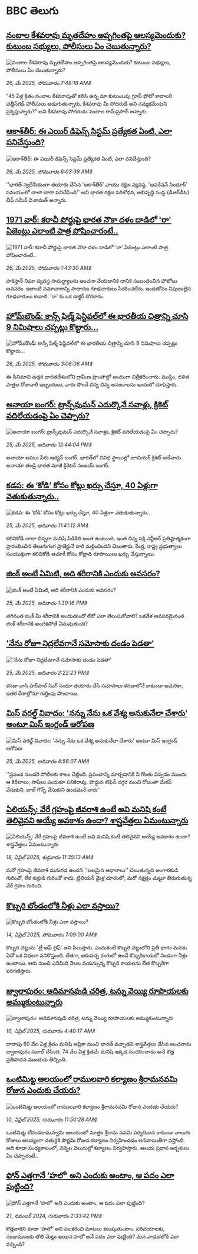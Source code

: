 # BBC తెలుగు## [నంబాల కేశవరావు మృతదేహం అప్పగింతపై ఆలస్యమెందుకు? కుటుంబ సభ్యులు, పోలీసులు ఏం చెబుతున్నారు?](https://www.bbc.com/telugu/articles/c5y6524d001o?at_campaign=githubrss)![నంబాల కేశవరావు మృతదేహం అప్పగింతపై ఆలస్యమెందుకు? కుటుంబ సభ్యులు, పోలీసులు ఏం చెబుతున్నారు?](https://ichef.bbci.co.uk/ace/standard/240/cpsprodpb/2f42/live/257cd4e0-3a09-11f0-8947-7d6241f9fce9.jpg)_26, మే 2025, సోమవారం 7:48:18 AMకి_"45 ఏళ్ల క్రితం నంబాల కేశవరావుతో కలిసి ఉన్న మా కుటుంబపు గ్రూప్ ఫోటో కావాలని ఛత్తీస్‌గఢ్ పోలీసులు అడుగుతున్నారు. కేశవరావు మీ సోదరుడే అని నమ్మకమేంటని ప్రశ్నిస్తున్నారు?" అని కేశవరావు సోదరుడు నంబాల రామ్‌ప్రసాద్ అన్నారు.## [ఆకాశ్‌తీర్: ఈ ఎయిర్ డిఫెన్స్ సిస్టమ్ ప్రత్యేకత ఏంటి, ఎలా పనిచేస్తుంది?](https://www.bbc.com/telugu/articles/c89pdgxde2wo?at_campaign=githubrss)![ఆకాశ్‌తీర్: ఈ ఎయిర్ డిఫెన్స్ సిస్టమ్ ప్రత్యేకత ఏంటి, ఎలా పనిచేస్తుంది?](https://ichef.bbci.co.uk/ace/standard/240/cpsprodpb/9a5b/live/4935d1c0-39f5-11f0-b161-2dd25c3e408d.png)_26, మే 2025, సోమవారం 6:03:39 AMకి_''భారత్ స్వదేశీయంగా తయారు చేసిన 'ఆకాశ్‌తీర్' వాయు రక్షణ వ్యవస్థ, 'ఆపరేషన్ సిందూర్' సమయంలో చాలా బాగా పనిచేసింది'' అని భారత రక్షణ పరిశోధన, అభివృద్ధి సంస్థ (డీఆర్‌డీఓ) చీఫ్ సమీర్ వి.కామత్ అన్నారు.## [1971 వార్: కరాచీ పోర్టుపై భారత నౌకా దళం దాడిలో 'రా' ఏజెంట్లు ఎలాంటి పాత్ర పోషించారంటే..](https://www.bbc.com/telugu/articles/cpqe52r1491o?at_campaign=githubrss)![1971 వార్: కరాచీ పోర్టుపై భారత నౌకా దళం దాడిలో 'రా' ఏజెంట్లు ఎలాంటి పాత్ర పోషించారంటే..](https://ichef.bbci.co.uk/ace/standard/240/cpsprodpb/1b78/live/ebfd1890-398d-11f0-8519-3b5a01ebe413.jpg)_26, మే 2025, సోమవారం 1:43:30 AMకి_పాకిస్తాన్ నిఘా వ్యవస్థ సామర్థ్యాలను అంచనా వేయడానికి దానికి సంబంధించిన ఫోటోలు అవసరం. ఇలాంటి సమాచారాన్ని సాధారణ గూఢచారులు సేకరించలేరు. ఇందుకోసం నిపుణులైన గూఢచారులు కావాలి. ‘రా’ కు ఒక డాక్టర్ దొరికారు.## [హోమ్‌బౌండ్: కాన్స్‌ ఫిల్మ్‌ ఫెస్టివల్‌లో ఈ భారతీయ చిత్రాన్ని చూసి 9 నిమిషాలు చప్పట్లు కొట్టారు...](https://www.bbc.com/telugu/articles/cx27nxl783no?at_campaign=githubrss)![హోమ్‌బౌండ్: కాన్స్‌ ఫిల్మ్‌ ఫెస్టివల్‌లో ఈ భారతీయ చిత్రాన్ని చూసి 9 నిమిషాలు చప్పట్లు కొట్టారు...](https://ichef.bbci.co.uk/ace/standard/240/cpsprodpb/d7ef/live/7b936480-39e0-11f0-8519-3b5a01ebe413.jpg)_26, మే 2025, సోమవారం 3:06:06 AMకి_ఈ సినిమాని ఉత్తర భారతదేశంలోని గ్రామీణ ప్రాంతాల్లో అందంగా చిత్రీకరించారు. ముస్లిం, దళిత పాత్రల రోజువారీ ఇబ్బందులు, వారు పొందే చిన్న చిన్న ఆనందాలను ఇందులో చూపిస్తారు.## [అనాయా బంగర్: ట్రాన్స్‌వుమన్ ఎదుర్కొనే సవాళ్లు, క్రికెట్ వదిలేయడంపై ఏం చెప్పారు?](https://www.bbc.com/telugu/articles/crljze1g6d1o?at_campaign=githubrss)![అనాయా బంగర్: ట్రాన్స్‌వుమన్ ఎదుర్కొనే సవాళ్లు, క్రికెట్ వదిలేయడంపై ఏం చెప్పారు?](https://ichef.bbci.co.uk/ace/standard/240/cpsprodpb/f0ec/live/4a0295f0-38a8-11f0-96c3-cf669419a2b0.jpg)_25, మే 2025, ఆదివారం 12:44:04 PMకి_అనాయా అసలు పేరు ఆర్యన్ బంగర్‌. భారత్‌లో వివిధ స్థాయిల్లో జూనియర్ క్రికెట్ ఆడేవారు. అనాయా తండ్రి భారత మాజీ క్రికెటర్ సంజయ్ బంగర్.## [కడప: ఈ ‘కోడి’ కోసం కోట్లు ఖర్చు చేస్తూ, 40 ఏళ్లుగా వెతుకుతున్నారు..](https://www.bbc.com/telugu/articles/czr8p7mekppo?at_campaign=githubrss)![కడప: ఈ ‘కోడి’ కోసం కోట్లు ఖర్చు చేస్తూ, 40 ఏళ్లుగా వెతుకుతున్నారు..](https://ichef.bbci.co.uk/ace/standard/240/cpsprodpb/0152/live/c80c2d50-3955-11f0-bd73-bb24e945ee59.jpg)_25, మే 2025, ఆదివారం 11:41:12 AMకి_కలివికోడి చాలా చిన్నగా మనిషి పిడికిలి అంత ఉంటుంది. ఇంత చిన్న పక్షి ఎన్టీఆర్ ప్రతిష్టాత్మకంగా ప్రారంభించిన తెలుగుగంగ ప్రాజెక్టునే దారి మళ్లించిందని చెబుతారు. కేంద్ర, రాష్ట్ర ప్రభుత్వాలు సంయుక్తంగా కలివికోడి ఆచూకీ కోసం కోట్లాది రూపాయిలు ఖర్చు చేస్తున్నాయి.## [జింక్ అంటే ఏమిటి, అది శరీరానికి ఎందుకు అవసరం?](https://www.bbc.com/telugu/articles/cm268lr4e55o?at_campaign=githubrss)![జింక్ అంటే ఏమిటి, అది శరీరానికి ఎందుకు అవసరం?](https://ichef.bbci.co.uk/ace/standard/240/cpsprodpb/bfcc/live/25976c90-396b-11f0-8519-3b5a01ebe413.jpg)_25, మే 2025, ఆదివారం 1:39:16 PMకి_తగినంత జింక్ మీ శరీరానికి అందుతుందో లేదో ఎలా తెలుసుకోవాలి? ఒకవేళ అవసరమైనంత జింక్ శరీరానికి అందకపోతే ఏమవుతుంది?## ['నేను రోజూ నిద్రలేవగానే సమోసాకు దండం పెడతా' ](https://www.bbc.com/telugu/articles/cy90nq901dyo?at_campaign=githubrss)!['నేను రోజూ నిద్రలేవగానే సమోసాకు దండం పెడతా' ](https://ichef.bbci.co.uk/ace/standard/240/cpsprodpb/d0df/live/7043d760-3970-11f0-8519-3b5a01ebe413.jpg)_25, మే 2025, ఆదివారం 2:22:23 PMకి_కెనడా వాసి హర్‌పాల్ సింగ్ సంధూ తయారు చేసే సమోసాలు కెనడాలోనే కాకుండా అమెరికా, ఇతర దేశాల్లోనూ గుర్తింపు పొందాయి.## [మిస్ వరల్డ్ వివాదం: 'నన్ను నేను ఒక వేశ్య అనుకునేలా చేశారు' అంటూ మిస్ ఇంగ్లండ్ ఆరోపణ](https://www.bbc.com/telugu/articles/crmk4yz1vplo?at_campaign=githubrss)![మిస్ వరల్డ్ వివాదం: 'నన్ను నేను ఒక వేశ్య అనుకునేలా చేశారు' అంటూ మిస్ ఇంగ్లండ్ ఆరోపణ](https://ichef.bbci.co.uk/ace/standard/240/cpsprodpb/4f14/live/bbe29fd0-3925-11f0-8519-3b5a01ebe413.jpg)_25, మే 2025, ఆదివారం 4:56:07 AMకి_''ప్రపంచ సుందరి పోటీలకు కాలం చెల్లింది. ప్రపంచాన్ని మార్చడానికి నీ గొంతు విప్పడం ముందు ఆ కిరీటాలు, సాషేలు ఎందుకూ పనికిరావు. పొద్దున టిఫిన్ దగ్గర నుంచి రోజంతా మేకప్ వేసుకుని, బాల్ గౌన్స్ వేసుకుని ఉండమనే వారు''## [ఏలియన్స్: వేరే గ్రహంపై జీవరాశి ఉంటే అవి మనిషి కంటే తెలివైనవి అయ్యే అవకాశం ఉందా? శాస్త్రవేత్తలు ఏమంటున్నారు](https://www.bbc.com/telugu/articles/cn7xelz1r85o?at_campaign=githubrss)![ఏలియన్స్: వేరే గ్రహంపై జీవరాశి ఉంటే అవి మనిషి కంటే తెలివైనవి అయ్యే అవకాశం ఉందా? శాస్త్రవేత్తలు ఏమంటున్నారు](https://ichef.bbci.co.uk/ace/standard/240/cpsprodpb/b07b/live/a29a56f0-1b9b-11f0-a455-cf1d5f751d2f.png)_18, ఏప్రిల్ 2025, శుక్రవారం 11:35:13 AMకి_మరో గ్రహంపై జీవరాశి మనుగడ ఉందని ''బలమైన ఆధారాలు'' చెబుతున్నది అంగారకుడి గురించో, లేక శుక్రుడి గురించో కాదు. ట్రిలియన్ మైళ్ల దూరంలో, మరో నక్షత్రం చుట్టూ తిరుగుతున్న వేరే గ్రహం గురించి.## [కొబ్బరి బోండంలోకి నీళ్లు ఎలా వస్తాయి?](https://www.bbc.com/telugu/articles/czjn4mzxxy8o?at_campaign=githubrss)![కొబ్బరి బోండంలోకి నీళ్లు ఎలా వస్తాయి?](https://ichef.bbci.co.uk/ace/standard/240/cpsprodpb/46c5/live/684a55e0-18fd-11f0-8b11-7756b7b808cc.jpg)_14, ఏప్రిల్ 2025, సోమవారం 7:09:00 AMకి_కొబ్బరి చెట్టును 'ట్రీ ఆఫ్ లైఫ్' అని పిలుస్తారు. ఎందుకంటే కొబ్బరి చెట్టులోని ప్రతీ భాగం మనకు ఏదో ఒక విధంగా పనికొస్తుంది. లేతగా, ఆకుపచ్చ రంగులో ఉండే కొబ్బరికాయలో నిండుగా నీళ్లు ఉంటాయి. ఆరు నుంచి ఎనిమిది నెలల వయస్సున్న కొబ్బరి కాయలను లేత కొబ్బరిగా పరిగణిస్తారు.## [జ్వాలాపురం: ఆదిమానవుడి చరిత్ర, టన్ను వెయ్యి రూపాయలకు అమ్ముకుంటున్నారు ](https://www.bbc.com/telugu/articles/creqqnwdd5qo?at_campaign=githubrss)![జ్వాలాపురం: ఆదిమానవుడి చరిత్ర, టన్ను వెయ్యి రూపాయలకు అమ్ముకుంటున్నారు ](https://ichef.bbci.co.uk/ace/standard/240/cpsprodpb/765e/live/b472e2d0-15b4-11f0-842b-a7355694993d.jpg)_10, ఏప్రిల్ 2025, గురువారం 4:40:17 AMకి_దాదాపు 60 వేల ఏళ్ల క్రితం మనిషి ఆఫ్రికా నుంచి భారత్ వచ్చాడని శాస్త్రవేత్తలు వేసిన అంచనాను జ్వాలాపురం సవాల్ చేసింది. 74 వేల ఏళ్ల క్రితమే మనిషి ఇక్కడ సంచరించాడు అనే కొత్త ప్రతిపాదన ముందుకు తెచ్చింది.## [ఒంటిమిట్ట ఆలయంలో రాములవారి కల్యాణం శ్రీరామనవమి రోజున ఎందుకు చేయరు?](https://www.bbc.com/telugu/articles/ce822j5e465o?at_campaign=githubrss)![ఒంటిమిట్ట ఆలయంలో రాములవారి కల్యాణం శ్రీరామనవమి రోజున ఎందుకు చేయరు?](https://ichef.bbci.co.uk/ace/standard/240/cpsprodpb/fed5/live/25534d40-1601-11f0-b58a-6113af226972.jpg)_10, ఏప్రిల్ 2025, గురువారం 11:50:28 AMకి_ఒంటిమిట్ట కోదండరామస్వామి ఆలయంలో మాత్రం శ్రీరామ నవమి పర్వదినాన కాకుండా నాలుగు రోజులు ఆలస్యంగా చతుర్దశి పౌర్ణమి రోజున కల్యాణం నిర్వహించడం ఆనవాయితీగా వస్తోంది. అది కూడా సంధ్యకాలంలో, వెన్నెల వెలుగుల్లో కల్యాణం నిర్వహిస్తారు. ఆలయ ప్రధాన అర్చకులు ఏం చెప్పారంటే..## [ఫోన్ ఎత్తగానే ‘హలో’ అని ఎందుకు అంటాం, ఆ పదం ఎలా పుట్టింది?](https://www.bbc.com/telugu/articles/cgj7x7gdjq4o?at_campaign=githubrss)![ఫోన్ ఎత్తగానే ‘హలో’ అని ఎందుకు అంటాం, ఆ పదం ఎలా పుట్టింది?](https://ichef.bbci.co.uk/ace/standard/240/cpsprodpb/0618/live/7a20ebb0-a807-11ef-b21e-5359bd56d02f.jpg)_21, నవంబర్ 2024, గురువారం 2:33:42 PMకి_కొత్తవారిని కూడా ‘హలో’ అని పలకరించి మాటలు కలుపుతుంటాం.  పరిచయాలకు, సంభాషణలకు తొలి మెట్టు అయిన హలో అనే పదం ఎలా పుట్టింది? మన వాడుకలోకి ఎలా వచ్చింది?